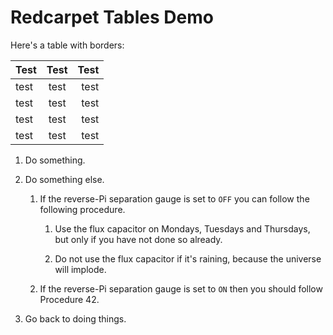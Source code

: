 # Redcarpet Tables Demo

Here's a table with borders:

| Test | Test | Test |
| -----|:----:|-----:|
| test | test | test |
| test | test | test |
| test | test | test |
| test | test | test |

1. Do something.

2. Do something else.

    1. If the reverse-Pi separation gauge is set to `OFF` you can follow
       the following procedure.

        1. Use the flux capacitor on Mondays, Tuesdays and Thursdays, but
           only if you have not done so already.

        2. Do not use the flux capacitor if it's raining, because the
            universe will implode.

    2. If the reverse-Pi separation gauge is set to `ON` then you
       should follow Procedure 42.

3. Go back to doing things.
